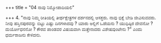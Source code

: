+++
title = "04 ನಾವು ನಿಮ್ಮೋಪಾದಿಯಲಿ"

+++
4. "ನಾವು ನಿಮ್ಮ ರೀತಿಯಲ್ಲಿ ತೀರ್ಥಕ್ಷೇತ್ರಗಳ ದರ್ಶನದಲ್ಲಿ ಆಸಕ್ತರು. ನಾವು ಭಿಕ್ಷೆ ಬೇಡಿ ಜೀವಿಸುವವರು.   
ನೀವು ಹಸ್ತಿನಪುರವನ್ನು ಬಿಟ್ಟು  ಎಷ್ಟು ದಿನಗಳಾದವು ? ಯಾರು ಅಲ್ಲಿಗೆ ಒಡೆಯನು ? ಯುಧಿಷ್ಠಿರ ದೇವನೋ ? ದುರ್ಯೋಧನನೋ ? ಕೌರವ ಪಾಂಡವರ ವಿಷಯವಾಗಿ ಮತ್ತೇನಾದರು ವಿಶೇಷವುಂಟೇನು ?" ಎಂದು   
ಧರ್ಮರಾಜನು ಕೇಳಿದನು.